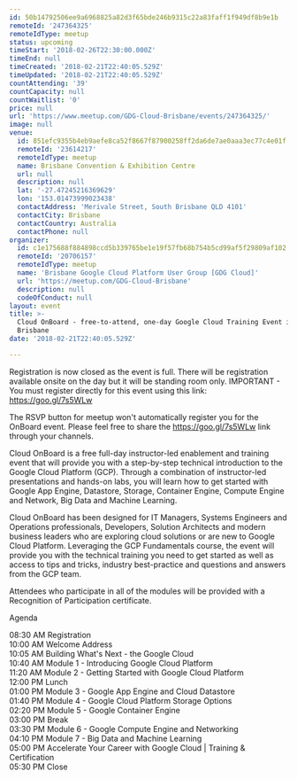 ```yaml
---
id: 50b14792506ee9a6968825a82d3f65bde246b9315c22a83faff1f949df8b9e1b
remoteId: '247364325'
remoteIdType: meetup
status: upcoming
timeStart: '2018-02-26T22:30:00.000Z'
timeEnd: null
timeCreated: '2018-02-21T22:40:05.529Z'
timeUpdated: '2018-02-21T22:40:05.529Z'
countAttending: '39'
countCapacity: null
countWaitlist: '0'
price: null
url: 'https://www.meetup.com/GDG-Cloud-Brisbane/events/247364325/'
image: null
venue:
  id: 851efc9355b4eb9aefe8ca52f8667f87900258ff2da6de7ae0aaa3ec77c4e01f
  remoteId: '23614217'
  remoteIdType: meetup
  name: Brisbane Convention & Exhibition Centre
  url: null
  description: null
  lat: '-27.47245216369629'
  lon: '153.01473999023438'
  contactAddress: 'Merivale Street, South Brisbane QLD 4101'
  contactCity: Brisbane
  contactCountry: Australia
  contactPhone: null
organizer:
  id: c1e175688f884898ccd5b339765be1e19f57fb68b754b5cd99af5f29809af102
  remoteId: '20706157'
  remoteIdType: meetup
  name: 'Brisbane Google Cloud Platform User Group [GDG Cloud]'
  url: 'https://meetup.com/GDG-Cloud-Brisbane'
  description: null
  codeOfConduct: null
layout: event
title: >-
  Cloud OnBoard - free-to-attend, one-day Google Cloud Training Event in
  Brisbane
date: '2018-02-21T22:40:05.529Z'

---
```

<p>Registration is now closed as the event is full. There will be registration available onsite on the day but it will be standing room only. IMPORTANT - You must register directly for this event using this link: <a href="https://goo.gl/7s5WLw" class="linkified">https://goo.gl/7s5WLw</a></p> <p>The RSVP button for meetup won't automatically register you for the OnBoard event. Please feel free to share the <a href="https://goo.gl/7s5WLw" class="linkified">https://goo.gl/7s5WLw</a> link through your channels.</p> <p>Cloud OnBoard is a free full-day instructor-led enablement and training event that will provide you with a step-by-step technical introduction to the Google Cloud Platform (GCP). Through a combination of instructor-led presentations and hands-on labs, you will learn how to get started with Google App Engine, Datastore, Storage, Container Engine, Compute Engine and Network, Big Data and Machine Learning.</p> <p>Cloud OnBoard has been designed for IT Managers, Systems Engineers and Operations professionals, Developers, Solution Architects and modern business leaders who are exploring cloud solutions or are new to Google Cloud Platform. Leveraging the GCP Fundamentals course, the event will provide you with the technical training you need to get started as well as access to tips and tricks, industry best-practice and questions and answers from the GCP team.</p> <p>Attendees who participate in all of the modules will be provided with a Recognition of Participation certificate.</p> <p>Agenda</p> <p>08:30 AM Registration<br/>10:00 AM Welcome Address<br/>10:05 AM Building What's Next - the Google Cloud<br/>10:40 AM Module 1 - Introducing Google Cloud Platform<br/>11:20 AM Module 2 - Getting Started with Google Cloud Platform<br/>12:00 PM Lunch<br/>01:00 PM Module 3 - Google App Engine and Cloud Datastore<br/>01:40 PM Module 4 - Google Cloud Platform Storage Options<br/>02:20 PM Module 5 - Google Container Engine<br/>03:00 PM Break<br/>03:30 PM Module 6 - Google Compute Engine and Networking<br/>04:10 PM Module 7 - Big Data and Machine Learning<br/>05:00 PM Accelerate Your Career with Google Cloud | Training &amp; Certification<br/>05:30 PM Close</p>
